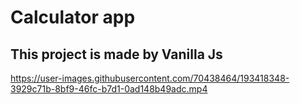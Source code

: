 # Calculator app
## This project is made by Vanilla Js




https://user-images.githubusercontent.com/70438464/193418348-3929c71b-8bf9-46fc-b7d1-0ad148b49adc.mp4

